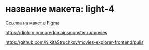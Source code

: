 # название макета: light-4

[Ссылка на макет в Figma](https://www.figma.com/file/jIbIgdrMonJBH2NAIq9g32/%D0%94%D0%B8%D0%BF%D0%BB%D0%BE%D0%BC%D0%BD%D1%8B%D0%B9-%D0%BF%D1%80%D0%BE%D0%B5%D0%BA%D1%82-(Copy)?type=design&node-id=1-2798&mode=design&t=IomxAf1MZ2TC92lk-0)



https://diplom.nomoredomainsmonster.ru/movies

https://github.com/NikitaStruchkov/movies-explorer-frontend/pulls